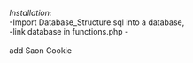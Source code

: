 *Installation:*
<br>-Import Database_Structure.sql into a database,
<br>-link database in functions.php
-<br><br>add Saon Cookie
